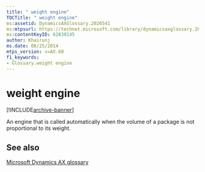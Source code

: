 ```yaml
---
title: " weight engine"
TOCTitle: " weight engine"
ms:assetid: DynamicsAXGlossary.2026541
ms:mtpsurl: https://technet.microsoft.com/library/dynamicsaxglossary.2026541(v=AX.60)
ms:contentKeyID: 62830145
author: Khairunj
ms.date: 08/25/2014
mtps_version: v=AX.60
f1_keywords:
- Glossary.weight engine
---
```


# weight engine


[!INCLUDE[archive-banner](includes/archive-banner.md)]

An engine that is called automatically when the volume of a package is not proportional to its weight.

## See also

[Microsoft Dynamics AX glossary](glossary/microsoft-dynamics-ax-glossary.md)

  


